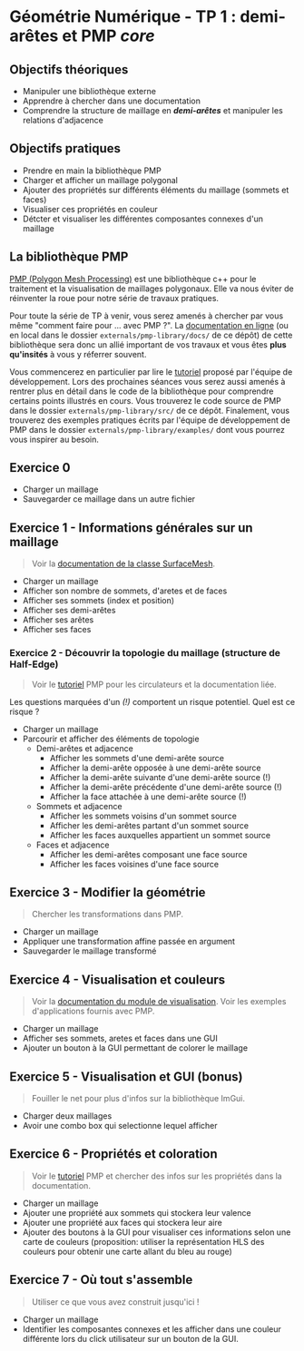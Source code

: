 # Géométrie Numérique - TP 1 : demi-arêtes et PMP *core*

## Objectifs théoriques

- Manipuler une bibliothèque externe
- Apprendre à chercher dans une documentation
- Comprendre la structure de maillage en ***demi-arêtes*** et manipuler les relations d'adjacence

## Objectifs pratiques

- Prendre en main la bibliothèque PMP
- Charger et afficher un maillage polygonal
- Ajouter des propriétés sur différents éléments du maillage (sommets et faces)
- Visualiser ces propriétés en couleur
- Détcter et visualiser les différentes composantes connexes d'un maillage

## La bibliothèque PMP

[PMP (Polygon Mesh Processing)](https://www.pmp-library.org/) est une bibliothèque c++ pour le traitement et la visualisation de maillages polygonaux.
Elle va nous éviter de réinventer la roue pour notre série de travaux pratiques.

Pour toute la série de TP à venir, vous serez amenés à chercher par vous même "comment faire pour ... avec PMP ?".
La [documentation en ligne](https://www.pmp-library.org/userguide.html) (ou en local dans le dossier `externals/pmp-library/docs/` de ce dépôt) de cette bibliothèque sera donc un allié important de vos travaux et vous êtes **plus qu'insités** à vous y réferrer souvent.

Vous commencerez en particulier par lire le [tutoriel](https://www.pmp-library.org/tutorial.html) proposé par l'équipe de développement.
Lors des prochaines séances vous serez aussi amenés à rentrer plus en détail dans le code de la bibliothèque pour comprendre certains points illustrés en cours.
Vous trouverez le code source de PMP dans le dossier `externals/pmp-library/src/` de ce dépôt.
Finalement, vous trouverez des exemples pratiques écrits par l'équipe de développement de PMP dans le dossier `externals/pmp-library/examples/` dont vous pourrez vous inspirer au besoin.

## Exercice 0

- Charger un maillage
- Sauvegarder ce maillage dans un autre fichier

## Exercice 1 - Informations générales sur un maillage

> Voir la [documentation de la classe SurfaceMesh](https://www.pmp-library.org/classpmp_1_1_surface_mesh.html).

- Charger un maillage
- Afficher son nombre de sommets, d'aretes et de faces
- Afficher ses sommets (index et position)
- Afficher ses demi-arêtes
- Afficher ses arêtes
- Afficher ses faces

### Exercice 2 - Découvrir la topologie du maillage (structure de Half-Edge)

> Voir le [tutoriel](https://www.pmp-library.org/tutorial.html) PMP pour les circulateurs et la documentation liée.

Les questions marquées d'un *(!)* comportent un risque potentiel. Quel est ce risque ?

- Charger un maillage
- Parcourir et afficher des éléments de topologie
    - Demi-arêtes et adjacence
        - Afficher les sommets d'une demi-arête source
        - Afficher la demi-arête opposée à une demi-arête source
        - Afficher la demi-arête suivante d'une demi-arête source (!)
        - Afficher la demi-arête précédente d'une demi-arête source (!)
        - Afficher la face attachée à une demi-arête source (!)
    - Sommets et adjacence
        - Afficher les sommets voisins d'un sommet source
        - Afficher les demi-arêtes partant d'un sommet source
        - Afficher les faces auxquelles appartient un sommet source
    - Faces et adjacence
        - Afficher les demi-arêtes composant une face source
        - Afficher les faces voisines d'une face source

## Exercice 3 - Modifier la géométrie

> Chercher les transformations dans PMP.

- Charger un maillage
- Appliquer une transformation affine passée en argument
- Sauvegarder le maillage transformé

## Exercice 4 - Visualisation et couleurs

> Voir la [documentation du module de visualisation](https://www.pmp-library.org/group__visualization.html).
> Voir les exemples d'applications fournis avec PMP.

- Charger un maillage
- Afficher ses sommets, aretes et faces dans une GUI
- Ajouter un bouton à la GUI permettant de colorer le maillage

## Exercice 5 - Visualisation et GUI (bonus)

> Fouiller le net pour plus d'infos sur la bibliothèque ImGui.

- Charger deux maillages
- Avoir une combo box qui selectionne lequel afficher

## Exercice 6 - Propriétés et coloration

> Voir le [tutoriel](https://www.pmp-library.org/tutorial.html) PMP et chercher des infos sur les propriétés dans la documentation.

- Charger un maillage
- Ajouter une propriété aux sommets qui stockera leur valence
- Ajouter une propriété aux faces qui stockera leur aire
- Ajouter des boutons à la GUI pour visualiser ces informations selon une carte de couleurs (proposition: utiliser la représentation HLS des couleurs pour obtenir une carte allant du bleu au rouge)

## Exercice 7 - Où tout s'assemble

> Utiliser ce que vous avez construit jusqu'ici !

- Charger un maillage
- Identifier les composantes connexes et les afficher dans une couleur différente lors du click utilisateur sur un bouton de la GUI.
